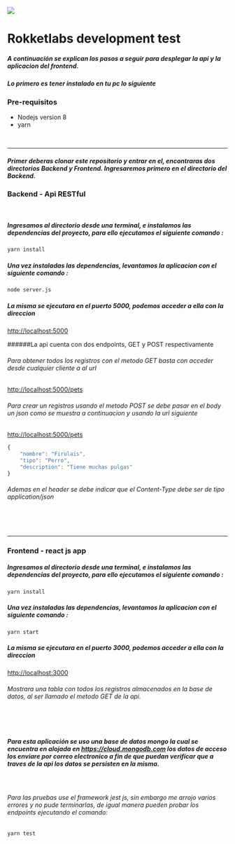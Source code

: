 ![](https://getonbrd-prod.s3.amazonaws.com/uploads/users/logo/7539/56196685_373144870201326_4054998148798480384_n__3___1_.png)
# Rokketlabs development test

##### A continuación se explican los pasos a seguir para desplegar la api y la aplicacion del frontend.

##### Lo primero es tener instalado en tu pc lo siguiente


### Pre-requisitos
- Nodejs version 8
- yarn

<br>

------------
##### Primer deberas clonar este repositorio y entrar en el, encontraras dos directorios  ___Backend___ y ___Frontend___. Ingresaremos primero en el directorio del ___Backend___.

### Backend - Api RESTful
<br>

##### Ingresamos al directorio desde una terminal, e instalamos las dependencias del proyecto, para ello ejecutamos el siguiente comando :
```bash
yarn install
```
##### Una vez instaladas las dependencias, levantamos la aplicacion con el siguiente comando :
```bash
node server.js
```
##### La misma se ejecutara en el puerto 5000, podemos acceder a ella con la direccion 
[http://localhost:5000](http://localhost:5000)

######La api cuenta con dos endpoints, GET y POST respectivamente
###### Para obtener todos los registros con el metodo GET basta con acceder desde cualquier cliente a al url 
[http://localhost:5000/pets](http://localhost:5000/pets)
<br>
###### Para crear un registros usando el metodo POST se debe pasar en el body un json como se muestra a continuacion y usando la url siguiente
[http://localhost:5000/pets](http://localhost:5000/pets)
```javascript
{
	"nombre": "Firulais",
	"tipo": "Perro",
	"description": "Tiene muchas pulgas"
}
```
###### Ademas en el header se debe indicar que el Content-Type debe ser de tipo application/json
<br><br>

------------
### Frontend - react js app
##### Ingresamos al directorio desde una terminal, e instalamos las dependencias del proyecto, para ello ejecutamos el siguiente comando :
```bash
yarn install
```
##### Una vez instaladas las dependencias, levantamos la aplicacion con el siguiente comando :
```bash
yarn start
```
##### La misma se ejecutara en el puerto 3000, podemos acceder a ella con la direccion 
[http://localhost:3000](http://localhost:3000)

###### Mostrara una tabla con todos los registros almacenados en la base de datos, al ser llamado el metodo GET de la api.
<br><br>
##### Para esta aplicación se uso una base de datos mongo la cual se encuentra en alojada en  https://cloud.mongodb.com los datos de acceso los enviare por correo electronico a fin de que puedan verificar que a traves de la api los datos se persisten en la misma.
<br>

###### Para las pruebas use el framework jest js, sin embargo me arrojo varios errores y no pude terminarlas, de igual manera pueden probar los endpoints ejecutando el comando:

```bash
yarn test
```